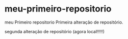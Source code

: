 # meu-primeiro-repositorio
meu Primeiro repositorio
Primeira alteração de repositório.

segunda alteração de repositório (agora local!!!!!)